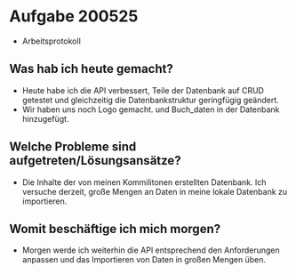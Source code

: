 # Aufgabe 200525

- Arbeitsprotokoll

## Was hab ich heute gemacht?

- Heute habe ich die API verbessert, Teile der Datenbank auf CRUD getestet und gleichzeitig die Datenbankstruktur geringfügig geändert.
- Wir haben uns noch Logo gemacht. und Buch_daten in der Datenbank hinzugefügt.

## Welche Probleme sind aufgetreten/Lösungsansätze?

- Die Inhalte der von meinen Kommilitonen erstellten Datenbank. Ich versuche derzeit, große Mengen an Daten in meine lokale Datenbank zu importieren.

## Womit beschäftige ich mich morgen?

- Morgen werde ich weiterhin die API entsprechend den Anforderungen anpassen und das Importieren von Daten in großen Mengen üben.
